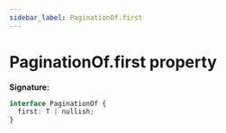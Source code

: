 ```yaml
---
sidebar_label: PaginationOf.first
---
```


# PaginationOf.first property

**Signature:**

```typescript
interface PaginationOf {
  first: T | nullish;
}
```

